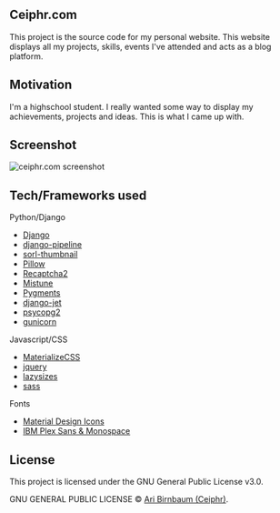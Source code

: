 ## Ceiphr.com
This project is the source code for my personal website. This website displays all my projects, skills, events I've attended and acts as a blog platform.

## Motivation
I'm a highschool student. I really wanted some way to display my achievements, projects and ideas. This is what I came up with.

## Screenshot
![ceiphr.com screenshot](https://ceiphr.sfo2.cdn.digitaloceanspaces.com/Gitlab/ceiphr.com/ceiphrcom.png "Ceiphr.com front page.")

## Tech/Frameworks used
Python/Django
- [Django](https://www.djangoproject.com/)
- [django-pipeline](https://django-pipeline.readthedocs.io/en/latest/)
- [sorl-thumbnail](https://github.com/jazzband/sorl-thumbnail)
- [Pillow](https://python-pillow.org/)
- [Recaptcha2](https://github.com/kbytesys/django-recaptcha2)
- [Mistune](https://github.com/lepture/mistune)
- [Pygments](http://pygments.org/)
- [django-jet](https://github.com/geex-arts/django-jet)
- [psycopg2](https://github.com/psycopg/psycopg2)
- [gunicorn](https://gunicorn.org/)

Javascript/CSS
- [MaterializeCSS](https://materializecss.com/)
- [jquery](https://jquery.com/)
- [lazysizes](https://github.com/aFarkas/lazysizes)
- [sass](https://sass-lang.com/)

Fonts
- [Material Design Icons](https://material.io/)
- [IBM Plex Sans & Monospace](https://github.com/IBM/plex)


## License
This project is licensed under the GNU General Public License v3.0.

GNU GENERAL PUBLIC LICENSE © [Ari Birnbaum (Ceiphr)](https://ceiphr.com).